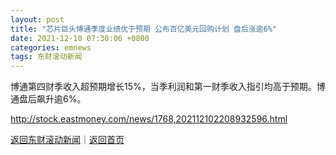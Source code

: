 ```yaml
---
layout: post
title: "芯片巨头博通季度业绩优于预期 公布百亿美元回购计划 盘后涨逾6%"
date: 2021-12-10 07:30:06 +0800
categories: emnews
tags: 东财滚动新闻
---
```


博通第四财季收入超预期增长15%，当季利润和第一财季收入指引均高于预期。博通盘后飙升逾6%。

<http://stock.eastmoney.com/news/1768,202112102208932596.html>

[返回东财滚动新闻](//finews.withounder.com/emnews/)｜[返回首页](//finews.withounder.com/)